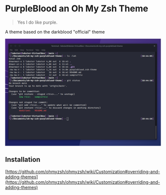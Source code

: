 # PurpleBlood an Oh My Zsh Theme

> Yes I do like purple. 

A theme based on the darkblood "official" theme

[![Screenshot](https://github.com/HFMorais/oh-my-zsh-purpleblood-theme/blob/main/screenshot.png?raw=true)](https://github.com/HFMorais/oh-my-zsh-purpleblood-theme/blob/main/screenshot.png?raw=true)

## Installation

[https://github.com/ohmyzsh/ohmyzsh/wiki/Customization#overriding-and-adding-themes](https://github.com/ohmyzsh/ohmyzsh/wiki/Customization#overriding-and-adding-themes)